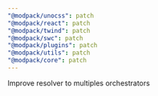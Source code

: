```yaml
---
"@modpack/unocss": patch
"@modpack/react": patch
"@modpack/twind": patch
"@modpack/swc": patch
"@modpack/plugins": patch
"@modpack/utils": patch
"@modpack/core": patch
---
```


Improve resolver to multiples orchestrators
